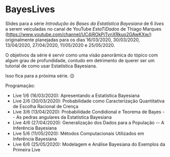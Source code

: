 # BayesLives
Slides para a série _Introdução às Bases da Estatística Bayesiana_ de 6 _lives_ 
a serem veiculadas no canal de YouTube _EstaTiDados_ de Thiago Marques (https://www.youtube.com/channel/UC4jROkPjTvnXRkuo2GAwKXw/) 
originalmente planejadas para os dias 
16/03/2020, 30/03/2020, 13/04/2020, 27/04/2020, 11/05/2020 e 25/05/2020.

O objetivos da série é servir como uma visão panorâmica do tópico com algum grau
de profundidade, contudo em detrimento de querer ser um tutorial de como usar
Estatística Bayesiana.

Isso fica para a próxima série. 😉

Programação: 

- Live 1/6 (16/03/2020): Apresentando a Estatística Bayesiana
- Live 2/6 (30/03/2020): Probabilidade como Caracterização Quantitativa 
    de Escolha Racional de Crença
- Live 3/6 (13/04/2020): Probabilidade Condidional e Teorema de Bayes -- 
    As pedras angulares da Estatística Bayesiana
- Live 4/6 (27/04/2020): Generalização dos Dados para a População -- 
    A Inferência Bayesiana
- Live 5/6 (11/05/2020): Métodos Computacionais Utilizados em Inferência Bayesiana
- Live 6/6 (25/05/2020): Modelagem e Análise Bayesiana do Exemplos da Primeira Live
